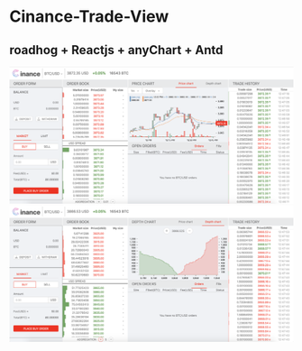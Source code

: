 # Cinance-Trade-View

## roadhog + Reactjs + anyChart + Antd

![](./image/trade1.png)
![](./image/trade2.png)
